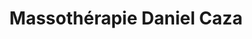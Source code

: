 ---
title: "Massothérapie Daniel Caza"
url: /vaudreuil-dorion/massotherapie-daniel-caza/
shop: Massage
---